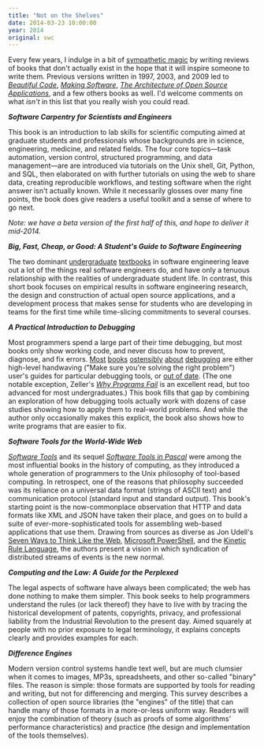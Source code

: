 ```yaml
---
title: "Not on the Shelves"
date: 2014-03-23 10:00:00
year: 2014
original: swc
---
```


<p>
  Every few years,
  I indulge in a bit of <a href="http://en.wikipedia.org/wiki/Sympathetic_magic">sympathetic magic</a>
  by writing reviews of books that don't actually exist
  in the hope that it will inspire someone to write them.
  Previous versions written in
  1997, 2003, and 2009
  led to
  <a href="http://www.amazon.com/Beautiful-Code-Leading-Programmers-Practice/dp/0596510047/"><em>Beautiful Code</em></a>,
  <a href="http://www.amazon.com/Making-Software-Really-Works-Believe/dp/0596808321/"><em>Making Software</em></a>,
  <a href="http://aosabook.org/en/index.html"><em>The Architecture of Open Source Applications</em></a>,
  and a few others books as well.
  I'd welcome comments on what <em>isn't</em> in this list that you really wish you could read.
</p>
<p><strong><em>Software Carpentry for Scientists and Engineers</em></strong></p>
<p>
  This book is an introduction to lab skills for scientific computing
  aimed at graduate students and professionals
  whose backgrounds are in science, engineering, medicine, and related fields.
  The four core topics&mdash;task automation, version control, structured programming, and data management&mdash;are
  are introduced via tutorials on the Unix shell, Git, Python, and SQL,
  then elaborated on with further tutorials on using the web to share data,
  creating reproducible workflows,
  and testing software when the right answer isn't actually known.
  While it necessarily glosses over many fine points,
  the book does give readers a useful toolkit
  and a sense of where to go next.
</p>
<p><em>
  Note: we have a beta version of the first half of this,
  and hope to deliver it mid-2014.
</em></p>
<p><strong><em>Big, Fast, Cheap, or Good: A Student's Guide to Software Engineering</em></strong></p>
<p>
  The two dominant
  <a href="http://www.amazon.com/Software-Engineering-A-Practitioners-Approach/dp/0078022126/">undergraduate</a>
  <a href="http://www.amazon.com/Software-Engineering-9th-Ian-Sommerville/dp/0137035152/">textbooks</a>
  in software engineering
  leave out a lot of the things real software engineers do,
  and have only a tenuous relationship with the realities of undergraduate student life.
  In contrast,
  this short book focuses on
  empirical results in software engineering research,
  the design and construction of actual open source applications,
  and a development process that makes sense for students
  who are developing in teams for the first time
  while time-slicing commitments to several courses.
</p>
<p><strong><em>A Practical Introduction to Debugging</em></strong></p>
<p>
  Most programmers spend a large part of their time debugging,
  but most books only show working code,
  and never discuss how to prevent, diagnose, and fix errors.
  <a href="http://www.amazon.com/Debugging-Indispensable-Software-Hardware-Problems/dp/0814474578/">Most</a>
  <a href="http://www.amazon.com/Debugging-Thinking-Multidisciplinary-Approach-Technologies/dp/1555583075/">books</a>
  <a href="http://www.amazon.com/Debug-It-Prevent-Pragmatic-Programmers/dp/193435628X/">ostensibly</a>
  <a href="http://www.amazon.com/The-Developers-Guide-Debugging-Edition/dp/1470185520/">about</a>
  <a href="http://www.amazon.com/The-Art-Debugging-GDB-Eclipse/dp/1593271743/">debugging</a>
  are either high-level handwaving ("Make sure you're solving the right problem")
  user's guides for particular debugging tools,
  or <a href="http://www.amazon.com/Find-Bug-Book-Incorrect-Programs/dp/0321223918/">out of date</a>.
  (The one notable exception,
  Zeller's <a href="http://www.amazon.com/Why-Programs-Fail-Second-Edition/dp/0123745152/"><em>Why Programs Fail</em></a>
  is an excellent read,
  but too advanced for most undergraduates.)
  This book fills that gap by combining an exploration of how debugging tools actually work
  with dozens of case studies showing how to apply them to real-world problems.
  And while the author only occasionally makes this explicit,
  the book also shows how to write programs that are easier to fix.
</p>
<p><strong><em>Software Tools for the World-Wide Web</em></strong></p>
<p>
  <a href="http://www.amazon.com/Software-Tools-Brian-W-Kernighan/dp/020103669X/"><em>Software Tools</em></a>
  and its sequel <a href="http://www.amazon.com/Software-Tools-Pascal-Brian-Kernighan/dp/0201103427/"><em>Software Tools in Pascal</em></a>
  were among the most influential books in the history of computing,
  as they introduced a whole generation of programmers to the Unix philosophy of tool-based computing.
  In retrospect,
  one of the reasons that philosophy succeeded was its reliance on a universal data format (strings of ASCII text)
  and communication protocol (standard input and standard output).
  This book's starting point is the now-commonplace observation that HTTP and data formats like XML and JSON have taken their place,
  and goes on to build a suite of ever-more-sophisticated tools for assembling web-based applications that use them.
  Drawing from sources as diverse as
  Jon Udell's <a href="http://blog.jonudell.net/2011/01/24/seven-ways-to-think-like-the-web/">Seven Ways to Think Like the Web</a>,
  <a href="http://en.wikipedia.org/wiki/Windows_PowerShell">Microsoft PowerShell</a>,
  and the <a href="http://en.wikipedia.org/wiki/Kinetic_Rule_Language">Kinetic Rule Language</a>,
  the authors present a vision in which syndication of distributed streams of events
  is the new normal.
</p>
<p><strong><em>Computing and the Law: A Guide for the Perplexed</em></strong></p>
<p>
  The legal aspects of software have always been complicated;
  the web has done nothing to make them simpler.
  This book seeks to help programmers understand the rules (or lack thereof)
  they have to live with
  by tracing the historical development of patents, copyrights, privacy, and professional liability
  from the Industrial Revolution to the present day.
  Aimed squarely at people with no prior exposure to legal terminology,
  it explains concepts clearly and provides examples for each.
</p>
<p><strong><em>Difference Engines</em></strong></p>
<p>
  Modern version control systems handle text well,
  but are much clumsier when it comes to images, MP3s, spreadsheets, and other so-called "binary" files.
  The reason is simple:
  those formats are supported by tools for reading and writing,
  but not for differencing and merging.
  This survey describes a collection of open source libraries
  (the "engines" of the title)
  that can handle many of those formats in a more-or-less uniform way.
  Readers will enjoy the combination of theory
  (such as proofs of some algorithms' performance characteristics)
  and practice
  (the design and implementation of the tools themselves).
</p>
